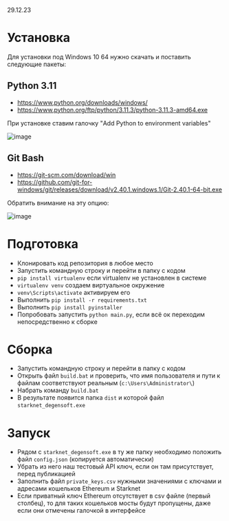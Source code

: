 29.12.23

# Установка

Для установки под Windows 10 64 нужно скачать и поставить следующие пакеты:

## Python 3.11

* https://www.python.org/downloads/windows/
* https://www.python.org/ftp/python/3.11.3/python-3.11.3-amd64.exe

При установке ставим галочку "Add Python to environment variables"

![image](https://github.com/slavik-investor/starknetArs/assets/591138/7031d644-d6c2-42b5-90e9-f7560f65cbe2)


## Git Bash
* https://git-scm.com/download/win
* https://github.com/git-for-windows/git/releases/download/v2.40.1.windows.1/Git-2.40.1-64-bit.exe

Обратить внимание на эту опцию:

![image](https://github.com/slavik-investor/starknetArs/assets/591138/4ccd9fe7-af20-485b-9bbc-d789098b9aca)


# Подготовка

* Клонировать код репозитория в любое место
* Запустить командную строку и перейти в папку с кодом
* `pip install virtualenv` если virtualenv не установлен  в системе
* `virtualenv venv` создаем виртуальное окружение
* `venv\Scripts\activate` активируем его
* Выполнить `pip install -r requirements.txt`
* Выполнить `pip install pyinstaller`
* Попробовать запустить `python main.py`, если всё ок переходим непосредственно к сборке

# Сборка
* Запустить командную строку и перейти в папку с кодом
* Открыть файл `build.bat` и проверить, что имя пользователя и пути к файлам соответствуют реальным (`c:\Users\Administrator\`)
* Набрать команду `build.bat`
* В результате появится папка `dist` и которой файл `starknet_degensoft.exe`

# Запуск

* Рядом с `starknet_degensoft.exe` в ту же папку необходимо положить файл `config.json` (копируется автоматически)
* Убрать из него наш тестовый API ключ, если он там присутствует, перед публикацией
* Заполнить файл `private_keys.csv` нужными значениями с ключами и адресами кошельков Ethereum и Starknet
* Если приватный ключ Ethereum отсутствует в csv файле (первый столбец), то для таких кошельков мосты будут пропущены, даже если они отмечены галочкой в интерфейсе
